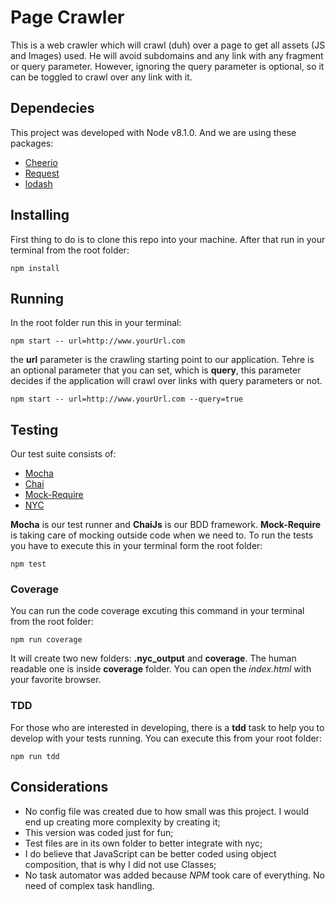 # Page Crawler
This is a web crawler which will crawl (duh) over a page to get all assets (JS and Images) used. He will avoid subdomains and any link with any
fragment or query parameter. However, ignoring the query parameter is optional, so it can be toggled to crawl over any link with it.

## Dependecies
This project was developed with Node v8.1.0. And we are using these packages:
 * [Cheerio](https://github.com/cheeriojs/cheerio)
 * [Request](https://www.npmjs.com/package/request)
 * [lodash](https://lodash.com/)

## Installing
 First thing to do is to clone this repo into your machine. After that run in your terminal from the root folder:
 ```
 npm install
 ```

## Running
In the root folder run this in your terminal:
```
npm start -- url=http://www.yourUrl.com
```
the **url** parameter is the crawling starting point to our application. Tehre is an optional parameter that you can set, which is **query**, this parameter
decides if the application will crawl over links with query parameters or not.
```
npm start -- url=http://www.yourUrl.com --query=true
```

## Testing
Our test suite consists of:
 * [Mocha](https://mochajs.org/)
 * [Chai](http://chaijs.com/)
 * [Mock-Require](https://www.npmjs.com/package/mock-require)
 * [NYC](https://github.com/istanbuljs/nyc)

**Mocha** is our test runner and **ChaiJs** is our BDD framework. **Mock-Require** is taking care of mocking outside code when we need to.
To run the tests you have to execute this in your terminal form the root folder:
```
npm test
```
### Coverage
You can run the code coverage excuting this command in your terminal from the root folder:
```
npm run coverage
```
It will create two new folders: **.nyc_output** and **coverage**. The human readable one is inside **coverage** folder. You can open the 
*index.html* with your favorite browser.

### TDD
For those who are interested in developing, there is a **tdd** task to help you to develop with your tests running. You can execute this from your root folder:
```
npm run tdd
```

## Considerations
 * No config file was created due to how small was this project. I would end up creating more complexity by creating it;
 * This version was coded just for fun;
 * Test files are in its own folder to better integrate with nyc;
 * I do believe that JavaScript can be better coded using object composition, that is why I did not use Classes;
 * No task automator was added because *NPM* took care of everything. No need of complex task handling.